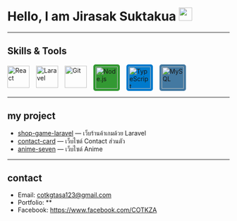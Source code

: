 # Hello, I am Jirasak Suktakua <img src="https://media.giphy.com/media/hvRJCLFzcasrR4ia7z/giphy.gif" width="30">

---

##  Skills & Tools
<ul style="list-style:none; display:flex; gap:15px; padding:0; margin:0; align-items:center; flex-wrap:wrap;">
  <li>
    <a href="https://reactjs.org" target="_blank">
      <img src="https://img.icons8.com/?size=100&id=asWSSTBrDlTW&format=png&color=61DAFB" 
           alt="React" width="50" height="50"/>
    </a>
  </li>
  <li>
    <a href="https://laravel.com/" target="_blank">
      <img src="https://upload.wikimedia.org/wikipedia/commons/thumb/9/9a/Laravel.svg/640px-Laravel.svg.png" 
           alt="Laravel" width="50" height="50"/>
    </a>
  </li>
  <li>
    <a href="https://git-scm.com/" target="_blank">
      <img src="https://upload.wikimedia.org/wikipedia/commons/thumb/3/3f/Git_icon.svg/640px-Git_icon.svg.png" 
           alt="Git" width="50" height="50"/>
    </a>
  </li>
  <li>
    <a href="https://nodejs.org" target="_blank">
      <img src="https://cdn.jsdelivr.net/npm/simple-icons@v9/icons/node-dot-js.svg" 
           alt="Node.js" width="50" height="50" style="background:#339933; border-radius:5px; padding:5px;"/>
    </a>
  </li>
  <li>
    <a href="https://www.typescriptlang.org" target="_blank">
      <img src="https://cdn.jsdelivr.net/npm/simple-icons@v9/icons/typescript.svg" 
           alt="TypeScript" width="50" height="50" style="background:#007ACC; border-radius:5px; padding:5px;"/>
    </a>
  </li>
  <li>
    <a href="https://www.mysql.com" target="_blank">
      <img src="https://cdn.jsdelivr.net/npm/simple-icons@v9/icons/mysql.svg" 
           alt="MySQL" width="50" height="50" style="background:#4479A1; border-radius:5px; padding:5px;"/>
    </a>
  </li>
</ul>





---

##  my project
- [shop-game-laravel](https://github.com/COTKZA/shop-game-laravel) — เว็บร้านค้าเกมด้วย Laravel
- [contact-card](https://github.com/COTKZA/anime-seven.git) — เว็บไซต์ Contact ส่วนตัว
- [anime-seven](https://github.com/COTKZA/web-portfolio) — เว็บไซต์ Anime 

---

## contact
- Email: cotkgtasa123@gmail.com
- Portfolio: **   
- Facebook: https://www.facebook.com/COTKZA
